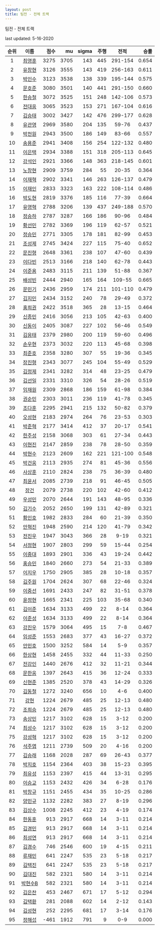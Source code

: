 ```yaml
---
layout: post
title: 팀전 - 전체 트랙
---
```


팀전 - 전체 트랙

last updated: 5-16-2020

| 순위 | 이름 | 점수 | mu | sigma | 주행 | 전적 | 승률 |
|:---:|:---:|---:|---:|---:|---:|:---:|---:|
| 1 | [최영훈](../choiyeonghun) | 3275 | 3705 | 143 | 445 | 291-154 | 0.654 |
| 2 | [유창현](../yuchanghyeon) | 3126 | 3555 | 143 | 419 | 256-163 | 0.611 |
| 3 | [박인수](../bakinsu) | 3123 | 3538 | 138 | 339 | 195-144 | 0.575 |
| 4 | [문호준](../munhojun) | 3080 | 3501 | 140 | 441 | 291-150 | 0.660 |
| 5 | [한승철](../hanseungcheol) | 3072 | 3525 | 151 | 248 | 142-106 | 0.573 |
| 6 | [전대웅](../jeondaewoong) | 3065 | 3523 | 153 | 271 | 167-104 | 0.616 |
| 7 | [김승태](../gimseungtae) | 3002 | 3427 | 142 | 476 | 299-177 | 0.628 |
| 8 | [유관영](../yugwanyeong) | 2969 | 3580 | 204 | 135 | 59-76 | 0.437 |
| 9 | [박천원](../bakcheonwon) | 2943 | 3500 | 186 | 149 | 83-66 | 0.557 |
| 10 | [송용준](../songyongjun) | 2941 | 3408 | 156 | 254 | 122-132 | 0.480 |
| 11 | [이은택](../ieuntaek) | 2934 | 3388 | 151 | 318 | 205-113 | 0.645 |
| 12 | [강석인](../gangseokin) | 2921 | 3366 | 148 | 363 | 218-145 | 0.601 |
| 13 | [노창현](../nochanghyeon) | 2909 | 3759 | 284 | 55 | 20-35 | 0.364 |
| 14 | [이재혁](../ijaehyeok) | 2902 | 3341 | 146 | 263 | 126-137 | 0.479 |
| 15 | [이재인](../ijaein) | 2833 | 3323 | 163 | 222 | 108-114 | 0.486 |
| 16 | [박도현](../bakdohyeon) | 2819 | 3376 | 185 | 116 | 77-39 | 0.664 |
| 17 | [유영혁](../yuyeonghyeok) | 2788 | 3206 | 139 | 437 | 249-188 | 0.570 |
| 18 | [정승하](../jeongseungha) | 2787 | 3287 | 166 | 186 | 90-96 | 0.484 |
| 19 | [황선민](../hwangseongmin) | 2782 | 3369 | 196 | 119 | 62-57 | 0.521 |
| 20 | [정승민](../jeongseungmin) | 2771 | 3305 | 178 | 181 | 82-99 | 0.453 |
| 21 | [조성제](../joseongje) | 2745 | 3424 | 227 | 115 | 75-40 | 0.652 |
| 22 | [문진형](../munjinhyeong) | 2648 | 3361 | 238 | 107 | 47-60 | 0.439 |
| 23 | [이다빈](../idabin) | 2513 | 3166 | 218 | 140 | 62-78 | 0.443 |
| 24 | [이준용](../ijunyong) | 2483 | 3115 | 211 | 139 | 51-88 | 0.367 |
| 25 | [배성빈](../baeseongbin) | 2444 | 2940 | 165 | 164 | 109-55 | 0.665 |
| 26 | [문민기](../munmingi) | 2436 | 2959 | 174 | 211 | 101-110 | 0.479 |
| 27 | [김지민](../gimjimin) | 2434 | 3152 | 240 | 78 | 29-49 | 0.372 |
| 28 | [홍희권](../hongheegweon) | 2422 | 3518 | 365 | 28 | 13-15 | 0.464 |
| 29 | [신종민](../shinjongmin) | 2416 | 3056 | 213 | 105 | 42-63 | 0.400 |
| 30 | [신동이](../shindongi) | 2405 | 3087 | 227 | 102 | 56-46 | 0.549 |
| 31 | [김응태](../gimeungtae) | 2379 | 2980 | 200 | 119 | 59-60 | 0.496 |
| 32 | [손우현](../sonuhyeon) | 2373 | 3032 | 220 | 113 | 45-68 | 0.398 |
| 33 | [최준호](../choijunho) | 2358 | 3280 | 307 | 55 | 19-36 | 0.345 |
| 34 | [장진형](../jangjinhyeong) | 2343 | 3077 | 245 | 104 | 55-49 | 0.529 |
| 35 | [김정제](../gimjeongje) | 2341 | 3282 | 314 | 48 | 23-25 | 0.479 |
| 36 | [김선일](../gimseonil) | 2331 | 3310 | 326 | 54 | 28-26 | 0.519 |
| 37 | [임재원](../imjaewon) | 2309 | 2868 | 186 | 159 | 61-98 | 0.384 |
| 38 | [권순민](../gweonsoonmin) | 2303 | 3011 | 236 | 119 | 41-78 | 0.345 |
| 39 | [조다훈](../jodahun) | 2295 | 2941 | 215 | 132 | 50-82 | 0.379 |
| 40 | [오성현](../oseonghyeon) | 2183 | 2974 | 264 | 76 | 23-53 | 0.303 |
| 41 | [박준혁](../bakjunhyeok) | 2177 | 3414 | 412 | 37 | 20-17 | 0.541 |
| 42 | [한주성](../hanjuseong) | 2158 | 3068 | 303 | 61 | 27-34 | 0.443 |
| 43 | [이현진](../ihyeonjin) | 2147 | 2859 | 238 | 78 | 28-50 | 0.359 |
| 44 | [박현수](../bakhyeonsu) | 2123 | 2609 | 162 | 221 | 121-100 | 0.548 |
| 45 | [박건웅](../bakgeonung) | 2113 | 2935 | 274 | 81 | 45-36 | 0.556 |
| 46 | [사상훈](../sasanghun) | 2110 | 2824 | 238 | 75 | 36-39 | 0.480 |
| 47 | [최윤서](../choiyunseo) | 2085 | 2739 | 218 | 91 | 46-45 | 0.505 |
| 48 | [장건](../janggeon) | 2079 | 2738 | 220 | 102 | 42-60 | 0.412 |
| 49 | [우성민](../useongmin) | 2070 | 2644 | 191 | 143 | 48-95 | 0.336 |
| 50 | [김기수](../gimgisu) | 2052 | 2650 | 199 | 131 | 42-89 | 0.321 |
| 51 | [황인호](../hwanginho) | 1982 | 2833 | 284 | 60 | 21-39 | 0.350 |
| 52 | [안혁진](../anhyeokjin) | 1948 | 2590 | 214 | 120 | 41-79 | 0.342 |
| 53 | [전진우](../jeonjinwoo) | 1947 | 3043 | 366 | 28 | 9-19 | 0.321 |
| 54 | [서정현](../seojeonghyeon) | 1907 | 2803 | 299 | 59 | 15-44 | 0.254 |
| 55 | [이중대](../ijungdae) | 1893 | 2901 | 336 | 43 | 19-24 | 0.442 |
| 56 | [홍승민](../hongseungmin) | 1840 | 2660 | 273 | 54 | 21-33 | 0.389 |
| 57 | [이지우](../ijiu) | 1750 | 2905 | 385 | 28 | 10-18 | 0.357 |
| 58 | [김주원](../gimjuwon) | 1704 | 2624 | 307 | 68 | 22-46 | 0.324 |
| 59 | [이중선](../ijungseon) | 1691 | 2433 | 247 | 82 | 31-51 | 0.378 |
| 60 | [윤정현](../yunjeonghyeon) | 1665 | 2341 | 225 | 103 | 35-68 | 0.340 |
| 61 | [김이준](../gimijun) | 1634 | 3133 | 499 | 22 | 8-14 | 0.364 |
| 62 | [이준성](../ijunseong) | 1634 | 3133 | 499 | 22 | 8-14 | 0.364 |
| 63 | [강진우](../gangjinwu) | 1579 | 3064 | 495 | 15 | 7-8 | 0.467 |
| 64 | [임성준](../imseongjun) | 1553 | 2683 | 377 | 43 | 16-27 | 0.372 |
| 65 | [안민호](../anminho) | 1500 | 3252 | 584 | 14 | 5-9 | 0.357 |
| 66 | [한상현](../hansanghyeon) | 1458 | 2455 | 332 | 44 | 11-33 | 0.250 |
| 67 | [전강인](../jeongangin) | 1440 | 2676 | 412 | 32 | 11-21 | 0.344 |
| 68 | [문한웅](../munhanung) | 1397 | 2643 | 415 | 36 | 12-24 | 0.333 |
| 69 | [신현준](../shinhyeonjun) | 1385 | 2520 | 378 | 43 | 14-29 | 0.326 |
| 70 | [김동철](../gimdongcheol) | 1272 | 3240 | 656 | 10 | 4-6 | 0.400 |
| 71 | [강현](../ganghyeon) | 1224 | 2679 | 485 | 25 | 12-13 | 0.480 |
| 72 | [조희승](../joheeseung) | 1224 | 2679 | 485 | 25 | 12-13 | 0.480 |
| 73 | [송상민](../songsangmin) | 1217 | 3102 | 628 | 15 | 3-12 | 0.200 |
| 74 | [최성수](../choiseongsu) | 1217 | 3102 | 628 | 15 | 3-12 | 0.200 |
| 75 | [강성혁](../gangseonghyeok) | 1217 | 3102 | 628 | 15 | 3-12 | 0.200 |
| 76 | [석주엽](../seokjuyeob) | 1211 | 2739 | 509 | 20 | 4-16 | 0.200 |
| 77 | [김승래](../gimseungrae) | 1168 | 2028 | 287 | 69 | 26-43 | 0.377 |
| 78 | [박지호](../bakjiho) | 1154 | 2364 | 403 | 38 | 15-23 | 0.395 |
| 79 | [최유성](../choiyuseong) | 1153 | 2397 | 415 | 44 | 13-31 | 0.295 |
| 80 | [이승교](../iseunggyo) | 1153 | 2432 | 426 | 34 | 6-28 | 0.176 |
| 81 | [박창규](../bakchanggyu) | 1151 | 2455 | 434 | 35 | 10-25 | 0.286 |
| 82 | [양민규](../yangmingyu) | 1132 | 2282 | 383 | 27 | 8-19 | 0.296 |
| 83 | [김상수](../gimsangsu) | 1008 | 2245 | 412 | 23 | 4-19 | 0.174 |
| 84 | [한동훈](../handonghun) | 913 | 2917 | 668 | 14 | 3-11 | 0.214 |
| 85 | [김경민](../gimgyeongmin) | 913 | 2917 | 668 | 14 | 3-11 | 0.214 |
| 86 | [최성연](../choiseongyeon) | 913 | 2917 | 668 | 14 | 3-11 | 0.214 |
| 87 | [김경수](../gimgyeongsu) | 746 | 2546 | 600 | 19 | 4-15 | 0.211 |
| 88 | [류재민](../ryujaemin) | 641 | 2247 | 535 | 23 | 5-18 | 0.217 |
| 89 | [김택진](../gimtaekjin) | 641 | 2247 | 535 | 23 | 5-18 | 0.217 |
| 90 | [김대진](../gimdaejin) | 582 | 2321 | 580 | 14 | 3-11 | 0.214 |
| 91 | [박현수B](../bakhyeonsu-b) | 582 | 2321 | 580 | 14 | 3-11 | 0.214 |
| 92 | [김은찬](../gimeunchan) | 453 | 2467 | 671 | 17 | 5-12 | 0.294 |
| 93 | [김택환](../gimtaekhwan) | 281 | 2088 | 602 | 14 | 2-12 | 0.143 |
| 94 | [김성현](../gimseonghyeon) | 252 | 2295 | 681 | 17 | 3-14 | 0.176 |
| 95 | [정해섭](../jeonghaeseop) | -461 | 1912 | 791 | 9 | 0-9 | 0.000 |

